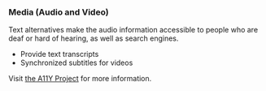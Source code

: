 ### Media (Audio and Video)
Text alternatives make the audio information accessible to people who are deaf or hard of hearing, as well as search engines.

- Provide text transcripts
- Synchronized subtitles for videos

Visit [the A11Y Project](http://a11yproject.com/posts/using-caption-services-with-html5-video/) for more information.
